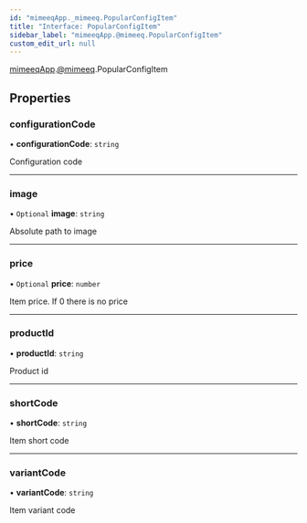 ```yaml
---
id: "mimeeqApp._mimeeq.PopularConfigItem"
title: "Interface: PopularConfigItem"
sidebar_label: "mimeeqApp.@mimeeq.PopularConfigItem"
custom_edit_url: null
---
```


[mimeeqApp](../modules/mimeeqApp.md).[@mimeeq](../namespaces/mimeeqApp._mimeeq.md).PopularConfigItem

## Properties

### configurationCode

• **configurationCode**: `string`

Configuration code

___

### image

• `Optional` **image**: `string`

Absolute path to image

___

### price

• `Optional` **price**: `number`

Item price. If 0 there is no price

___

### productId

• **productId**: `string`

Product id

___

### shortCode

• **shortCode**: `string`

Item short code

___

### variantCode

• **variantCode**: `string`

Item variant code
